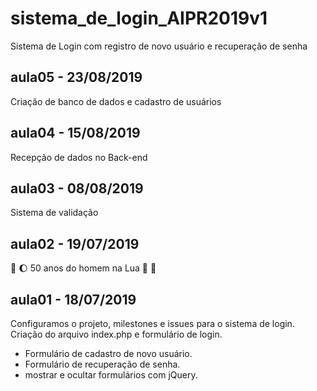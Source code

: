 # sistema_de_login_AIPR2019v1
Sistema de Login com registro de novo usuário e recuperação de senha

## aula05 - 23/08/2019
Criação de banco de dados e cadastro de usuários

## aula04 - 15/08/2019
Recepção de dados no Back-end

## aula03 - 08/08/2019
Sistema de validação

## aula02 - 19/07/2019 
:rocket: :moon: 50 anos do homem na Lua 🌝 🌚


## aula01 - 18/07/2019
Configuramos o projeto, milestones e issues para o sistema de login.
Criação do arquivo index.php e formulário de login.


* Formulário de cadastro de novo usuário.
* Formulário de recuperação de senha.
* mostrar e ocultar formulários com jQuery.
